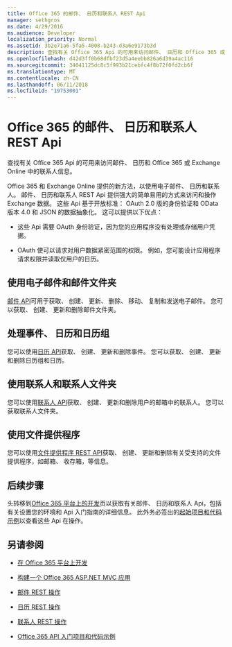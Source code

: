 ```yaml
---
title: Office 365 的邮件、 日历和联系人 REST Api
manager: sethgros
ms.date: 4/29/2016
ms.audience: Developer
localization_priority: Normal
ms.assetid: 3b2e71a6-5fa5-4008-b243-d3a6e9173b3d
description: 查找有关 Office 365 Api 的可用来访问邮件、 日历和 Office 365 或 Exchange Online 中的联系人信息。
ms.openlocfilehash: d42d3ff0b68dfbf23d5a4eebb826a6d39a4ac116
ms.sourcegitcommit: 34041125dc8c5f993b21cebfc4f8b72f0fd2cb6f
ms.translationtype: MT
ms.contentlocale: zh-CN
ms.lasthandoff: 06/11/2018
ms.locfileid: "19753001"
---
```

# <a name="office-365-rest-apis-for-mail-calendars-and-contacts"></a>Office 365 的邮件、 日历和联系人 REST Api

查找有关 Office 365 Api 的可用来访问邮件、 日历和 Office 365 或 Exchange Online 中的联系人信息。
  
Office 365 和 Exchange Online 提供的新方法，以使用电子邮件、 日历和联系人。 邮件、 日历和联系人 REST Api 提供强大的简单易用的方式来访问和操作 Exchange 数据。 这些 Api 基于开放标准： OAuth 2.0 版的身份验证和 OData 版本 4.0 和 JSON 的数据抽象化。 这可以提供以下优点：
  
- 这些 Api 需要 OAuth 身份验证，因为您的应用程序没有处理或存储用户凭据。
    
- OAuth 使可以请求对用户数据紧密范围的权限。 例如，您可能设计应用程序请求权限并读取仅用户的日历。
    
## <a name="work-with-email-and-mail-folders"></a>使用电子邮件和邮件文件夹

[邮件 API](http://msdn.microsoft.com/office/office365/api/mail-rest-operations%28Office.15%29.aspx)可用于获取、 创建、 更新、 删除、 移动、 复制和发送电子邮件。 您可以获取、 创建、 更新和删除邮件文件夹。 
  
## <a name="work-with-events-calendars-and-calendar-groups"></a>处理事件、 日历和日历组

您可以使用[日历 API](http://msdn.microsoft.com/office/office365/api/calendar-rest-operations%28Office.15%29.aspx)获取、 创建、 更新和删除事件。 您可以获取、 创建、 更新和删除日历组和日历。 
  
## <a name="work-with-contacts-and-contact-folders"></a>使用联系人和联系人文件夹

您可以使用[联系人 API](http://msdn.microsoft.com/office/office365/api/contacts-rest-operations%28Office.15%29.aspx)获取、 创建、 更新和删除用户的邮箱中的联系人。 您可以获取联系人文件夹。 
  
## <a name="work-with-file-providers"></a>使用文件提供程序

您可以使用[文件提供程序 REST API](http://msdn.microsoft.com/library/8bab5403-de68-4b49-ab19-9a6470f2a2ce%28Office.15%29.aspx)获取、 创建、 更新和删除有关受支持的文件提供程序，如邮箱、 收存箱，等信息。 
  
## <a name="next-steps"></a>后续步骤

头转移到[Office 365 平台上的开发](http://msdn.microsoft.com/office/office365/howto/platform-development-overview%28Office.15%29.aspx)页以获取有关邮件、 日历和联系人 Api，包括有关设置您的环境和 Api 入门指南的详细信息。 此外务必签出的[起始项目和代码示例](http://msdn.microsoft.com/office/office365/howto/Starter-projects-and-code-samples%28Office.15%29.aspx)以查看这些 Api 在操作。 
  
## <a name="see-also"></a>另请参阅


- [在 Office 365 平台上开发](http://msdn.microsoft.com/office/office365/howto/platform-development-overview%28Office.15%29.aspx)
    
- [构建一个 Office 365 ASP.NET MVC 应用](http://msdn.microsoft.com/office/office365/howto/Build-your-first-ASPNET-MVC-app%28Office.15%29.aspx)
    
- [邮件 REST 操作](http://msdn.microsoft.com/office/office365/api/mail-rest-operations%28Office.15%29.aspx)
    
- [日历 REST 操作](http://msdn.microsoft.com/office/office365/api/calendar-rest-operations%28Office.15%29.aspx)
    
- [联系人 REST 操作](http://msdn.microsoft.com/office/office365/api/contacts-rest-operations%28Office.15%29.aspx)
    
- [Office 365 API 入门项目和代码示例](http://msdn.microsoft.com/office/office365/howto/Starter-projects-and-code-samples%28Office.15%29.aspx)
    

